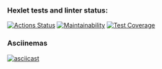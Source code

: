 ### Hexlet tests and linter status:
[![Actions Status](https://github.com/dismiro/fullstack-javascript-project-46/workflows/hexlet-check/badge.svg)](https://github.com/dismiro/fullstack-javascript-project-46/actions)
[![Maintainability](https://api.codeclimate.com/v1/badges/11b1217d2aaca7476a5b/maintainability)](https://codeclimate.com/github/dismiro/fullstack-javascript-project-46/maintainability)
[![Test Coverage](https://api.codeclimate.com/v1/badges/11b1217d2aaca7476a5b/test_coverage)](https://codeclimate.com/github/dismiro/fullstack-javascript-project-46/test_coverage)
### Asciinemas
[![asciicast](https://asciinema.org/a/555370.svg)](https://asciinema.org/a/555370)